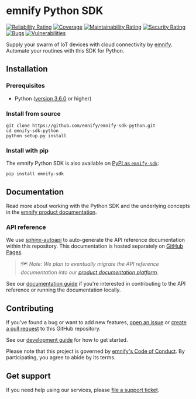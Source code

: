 # emnify Python SDK
[![Reliability Rating](https://sonarcloud.io/api/project_badges/measure?project=EMnify_emnify-sdk-python&metric=reliability_rating&token=cb362b064422f10be97244bb527b8bc37e1378b4)](https://sonarcloud.io/summary/new_code?id=EMnify_emnify-sdk-python)
[![Coverage](https://sonarcloud.io/api/project_badges/measure?project=EMnify_emnify-sdk-python&metric=coverage&token=cb362b064422f10be97244bb527b8bc37e1378b4)](https://sonarcloud.io/summary/new_code?id=EMnify_emnify-sdk-python)
[![Maintainability Rating](https://sonarcloud.io/api/project_badges/measure?project=EMnify_emnify-sdk-python&metric=sqale_rating&token=cb362b064422f10be97244bb527b8bc37e1378b4)](https://sonarcloud.io/summary/new_code?id=EMnify_emnify-sdk-python)
[![Security Rating](https://sonarcloud.io/api/project_badges/measure?project=EMnify_emnify-sdk-python&metric=security_rating&token=cb362b064422f10be97244bb527b8bc37e1378b4)](https://sonarcloud.io/summary/new_code?id=EMnify_emnify-sdk-python)
[![Bugs](https://sonarcloud.io/api/project_badges/measure?project=EMnify_emnify-sdk-python&metric=bugs&token=cb362b064422f10be97244bb527b8bc37e1378b4)](https://sonarcloud.io/summary/new_code?id=EMnify_emnify-sdk-python)
[![Vulnerabilities](https://sonarcloud.io/api/project_badges/measure?project=EMnify_emnify-sdk-python&metric=vulnerabilities&token=cb362b064422f10be97244bb527b8bc37e1378b4)](https://sonarcloud.io/summary/new_code?id=EMnify_emnify-sdk-python)

Supply your swarm of IoT devices with cloud connectivity by [emnify](https://emnify.com).
Automate your routines with this SDK for Python.  

## Installation

### Prerequisites

- Python ([version 3.6.0](https://www.python.org/downloads/release/python-360/) or higher)

### Install from source

```shell
git clone https://github.com/emnify/emnify-sdk-python.git
cd emnify-sdk-python
python setup.py install
```

### Install with pip

The emnify Python SDK is also available on [PyPI as `emnify-sdk`](https://pypi.org/project/emnify-sdk/):

```shell
pip install emnify-sdk
```

## Documentation

Read more about working with the Python SDK and the underlying concepts in the [emnify product documentation](https://docs.emnify.com/sdks/python).

### API reference

We use [sphinx-autoapi](https://github.com/readthedocs/sphinx-autoapi) to auto-generate the API reference documentation within this repository. 
This documentation is hosted separately on [GitHub Pages](https://emnify.github.io/emnify-sdk-python/autoapi/index.html). 

> 🗺️ _Note: We plan to eventually migrate the API reference documentation into our [product documentation platform](https://docs.emnify.com/)._

See our [documentation guide](./docs/README.md) if you're interested in contributing to the API reference or running the documentation locally.

## Contributing

If you've found a bug or want to add new features, [open an issue](https://github.com/emnify/emnify-sdk-python/issues/new) or [create a pull request](https://github.com/emnify/emnify-sdk-python/pulls) to this GitHub repository.

See our [development guide](./DEVELOPMENT.md) for how to get started.

Please note that this project is governed by [emnify's Code of Conduct](https://github.com/emnify/.github/blob/main/CODE_OF_CONDUCT.md). By participating, you agree to abide by its terms.

## Get support

If you need help using our services, please [file a support ticket](https://support.emnify.com/hc/en-us/requests/new).
